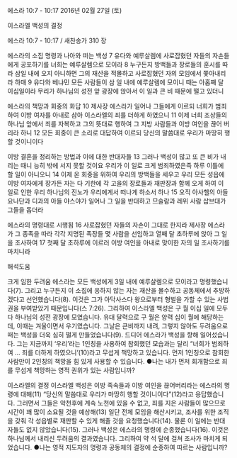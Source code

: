 에스라 10:7 - 10:17 
2016년 02월 27일 (토)

이스라엘 백성의 결정



에스라 10:7 - 10:17 / 새찬송가 310 장


에스라의 소집 명령과 나아와 떠는 백성
7 유다와 예루살렘에 사로잡혔던 자들의 자손들에게 공포하기를 너희는 예루살렘으로 모이라 8 누구든지 방백들과 장로들의 훈시를 따라 삼일 내에 오지 아니하면 그의 재산을 적몰하고 사로잡혔던 자의 모임에서 쫓아내리라 하매 9 유다와 베냐민 모든 사람들이 삼 일 내에 예루살렘에 모이니 때는 아홉째 달 이십일이라 무리가 하나님의 성전 앞 광장에 앉아서 이 일과 큰 비 때문에 떨고 있더니

에스라의 책망과 회중의 화답
10 제사장 에스라가 일어나 그들에게 이르되 너희가 범죄하여 이방 여자를 아내로 삼아 이스라엘의 죄를 더하게 하였으니 11 이제 너희 조상들의 하나님 앞에서 죄를 자복하고 그의 뜻대로 행하여 그 지방 사람들과 이방 여인을 끊어 버리라 하니 12 모든 회중이 큰 소리로 대답하여 이르되 당신의 말씀대로 우리가 마땅히 행할 것이니이다

이방 결혼을 정리하는 방법과 이에 대한 반대자들
13 그러나 백성이 많고 또 큰 비가 내리는 때니 능히 밖에 서지 못할 것이요 우리가 이 일로 크게 범죄하였은즉 하루 이틀에 할 일이 아니오니 14 이제 온 회중을 위하여 우리의 방백들을 세우고 우리 모든 성읍에 이방 여자에게 장가든 자는 다 기한에 각 고을의 장로들과 재판장과 함께 오게 하여 이 일로 인한 우리 하나님의 진노가 우리에게서 떠나게 하소서 하나 15 오직 아사헬의 아들 요나단과 디과의 아들 야스야가 일어나 그 일을 반대하고 므술람과 레위 사람 삽브대가 그들을 돕더라 

에스라의 명령대로 시행됨
16 사로잡혔던 자들의 자손이 그대로 한지라 제사장 에스라가 그 종족을 따라 각각 지명된 족장들 몇 사람을 선임하고 열째 달 초하루에 앉아 그 일을 조사하여 17 첫째 달 초하루에 이르러 이방 여인을 아내로 맞이한 자의 일 조사하기를 마치니라

해석도움





크게 임한 두려움
에스라는 모든 백성에게 3일 내에 예루살렘으로 모이라고 명령했습니다(7). 그리고 누구든지 이 소집에 응하지 않는 자는 재산을 몰수하고 공동체에서 추방하겠다고 선언했습니다(8). 이것은 그가 아닥사스다 왕으로부터 형벌을 가할 수 있는 사법권을 부여받았기 때문입니다(스 7:26). 그리하여 이스라엘 백성은 구 월 이십 일에 모두 다 하나님의 성전 광장에 모였습니다. 유대 달력으로 구 월은 양력 십이 월에 해당하는데, 이때는 겨울이면서 우기였습니다. 그날은 큰비까지 내려, 그렇지 않아도 두려움으로 떠는 백성을 더욱 심히 떨게 만들었습니다(9). 드디어 에스라가 백성을 향해 일어섰습니다. 그는 지금까지 ‘우리’라는 1인칭을 사용하여 참회했던 모습과는 달리 “너희가 범죄하여 … 죄를 더하게 하였으니’(10)라고 무섭게 책망하고 있습니다. 먼저 1인칭으로 참회한 사람만이 2인칭의 책망을 힘 있게 사용할 수 있습니다.
●나는 내가 먼저 회개함으로 죄를 무섭게 책망하는 영적 권위가 있는 사람입니까?

이스라엘의 결정
이스라엘 백성은 이방 족속들과 이방 여인을 끊어버리라는 에스라의 명령에 대해(11) “당신의 말씀대로 우리가 마땅히 행할 것이니이다”(12)라고 응답했습니다. 그러면서 그들은 악천후에 계속 노천에 있을 수 없고, 죄를 지은 사람들이 많으므로 시간이 꽤 많이 소요될 것을 예상해(13) 일단 전체 모임을 해산시키고, 조사를 위한 조직을 갖춰 각 성읍별로 재판할 수 있게 해줄 것을 요청했습니다(14). 물론 이 일에는 반대자들도 없지 않았습니다(15). 그러나 백성은 에스라의 명령에 순종했습니다(16). 이것은 하나님께서 내리신 두려움의 결과였습니다. 그리하여 약 석 달에 걸쳐 조사가 마치게 되었습니다.
●나는 영적 지도자의 명령과 공동체의 결정에 순종하여 따르는 사람입니까?
